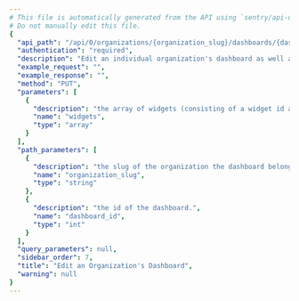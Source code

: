 ```yaml
---
# This file is automatically generated from the API using `sentry/api-docs/generator.py.`
# Do not manually edit this file.
{
  "api_path": "/api/0/organizations/{organization_slug}/dashboards/{dashboard_id}/", 
  "authentication": "required", 
  "description": "Edit an individual organization's dashboard as well as\nbulk edits on widgets (i.e. rearranging widget order).", 
  "example_request": "", 
  "example_response": "", 
  "method": "PUT", 
  "parameters": [
    {
      "description": "the array of widgets (consisting of a widget id and the order) to be updated.", 
      "name": "widgets", 
      "type": "array"
    }
  ], 
  "path_parameters": [
    {
      "description": "the slug of the organization the dashboard belongs to.", 
      "name": "organization_slug", 
      "type": "string"
    }, 
    {
      "description": "the id of the dashboard.", 
      "name": "dashboard_id", 
      "type": "int"
    }
  ], 
  "query_parameters": null, 
  "sidebar_order": 7, 
  "title": "Edit an Organization's Dashboard", 
  "warning": null
}
---
```

